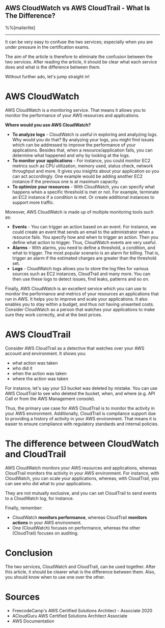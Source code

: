 ## AWS CloudWatch vs AWS CloudTrail - What Is The Difference?

%%[mailerlite]

<hr/>

It can be very easy to confuse the two services; especially when you are under pressure in the certification exams.

The aim of the article is therefore to eliminate the confusion between the two services. After reading the article, it should be clear what each service does and what is the difference between them. 

Without further ado, let's jump straight in!

# AWS CloudWatch
AWS CloudWatch is a monitoring service. That means it allows you to monitor the performance of your AWS resources and applications.

**Where would you use AWS CloudWatch?**
* **To analyze logs** - CloudWatch is useful in exploring and analyzing logs. Why would you do that? By analyzing your logs, you might find issues which can be addressed to improve the performance of your applications. Besides that, when a resource/application fails, you can determine what happened and why by looking at the logs.
* **To monitor your applications** - For instance, you could monitor EC2 metrics such as CPU utilization, memory used, status check, network throughput and more. It gives you insights about your application so you can act accordingly. One example would be adding another EC2 instance if the previous one is at maximum capacity.
* **To optimize your resources** - With CloudWatch, you can specify what happens when a specific threshold is met or not. For example, terminate an EC2 instance if a condition is met. Or create additional instances to support more traffic.

Moreover, AWS CloudWatch is made up of multiple monitoring tools such as:
* **Events** - You can trigger an action based on an event. For instance, we could create an event that sends an email to the administrator when a resource fails. You specify how and when to trigger an action. Then you define what action to trigger. Thus, CloudWatch events are very useful.
* **Alarms** - With alarms, you need to define a threshold, a condition, and what to trigger. The most popular scenario is an alarm for billing. That is, trigger an alarm if the estimated charges are greater than the threshold set.
* **Logs** - CloudWatch logs allows you to store the log files for various sources such as EC2 instances, CloudTrail and many more. You can then use these logs to detect issues, find leaks, patterns and so on.

Finally, AWS CloudWatch is an excellent service which you can use to monitor the performance and metrics of your resources an applications that run in AWS. It helps you to improve and scale your applications. It also enables you to stay within a budget, and thus not having unwanted costs. Consider CloudWatch as a person that watches your applications to make sure they work correctly, and at the best prices.

# AWS CloudTrail
Consider AWS CloudTrail as a detective that watches over your AWS account and environment. It shows you:
* what action was taken
* who did it
* when the action was taken
* where the action was taken

For instance, let's say your S3 bucket was deleted by mistake. You can use AWS CloudTrail to see who deleted the bucket, when, and where (e.g. API Call or from the AWS Management console).

Thus, the primary use case for AWS CloudTrail is to monitor the activity in your AWS environment. Additionally, CloudTrail is compliance support due to providing a history of activity in your AWS environment. That means it is easier to ensure compliance with regulatory standards and internal policies.

# The difference between CloudWatch and CloudTrail
AWS CloudWatch monitors your AWS resources and applications, whereas CloudTrail monitors the activity in your AWS environment. For instance, with CloudWatch, you can scale your applications, whereas, with CloudTrail, you can see who did what to your applications.

They are not mutually exclusive, and you can set CloudTrail to send events to a CloudWatch log, for instance.

Finally, remember:
* CloudWatch **monitors performance**, whereas CloudTrail **monitors actions** in your AWS environment.
* One (CloudWatch) focuses on performance, whereas the other (CloudTrail) focuses on auditing.

# Conclusion
The two services, CloudWatch and CloudTrail, can be used together. After this article, it should be clearer what is the difference between them. Also, you should know when to use one over the other.

# Sources
* FreecodeCamp's AWS Certified Solutions Architect - Associate 2020
* ACloudGuru AWS Certified Solutions Architect Associate
* AWS Documentation
